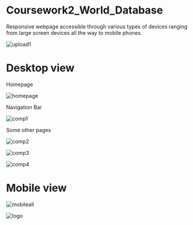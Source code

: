 # Coursework2_World_Database


Responsive webpage accessible through various types of
devices ranging from large screen devices all the way to mobile phones.


![upload1](https://user-images.githubusercontent.com/63183176/81162410-b8ca1b80-8fbf-11ea-908b-e7b2f7cdff1d.png)

# Desktop view
Homepage

![homepage](https://user-images.githubusercontent.com/63183176/81165204-32640880-8fc4-11ea-9cd2-92be7021fdef.png)

Navigation Bar

![comp1](https://user-images.githubusercontent.com/63183176/81163513-7bff2400-8fc1-11ea-9967-388919b36557.png)

Some other pages

![comp2](https://user-images.githubusercontent.com/63183176/81163962-1eb7a280-8fc2-11ea-9683-52fddecba109.png)

![comp3](https://user-images.githubusercontent.com/63183176/81164143-72c28700-8fc2-11ea-8b9e-04bd9a65e6c1.png)

![comp4](https://user-images.githubusercontent.com/63183176/81164301-b6b58c00-8fc2-11ea-8b87-2615b397f1a5.png)


# Mobile view

![mobileall](https://user-images.githubusercontent.com/63183176/81170387-2cbef080-8fcd-11ea-8746-a39c371b1958.png)



![logo](https://user-images.githubusercontent.com/63183176/81170802-e0c07b80-8fcd-11ea-9950-0845c0347ac0.png)
